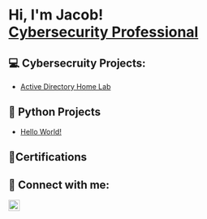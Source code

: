 <h1>Hi, I'm Jacob! <br/> <a href="https://www.linkedin.com/in/jacobfergusoncloud">Cybersecurity Professional</a></h1>

<h2>💻 Cybersecruity Projects:</h2>


  - [Active Directory Home Lab](https://github.com/JacobFerguson1/ActiveDirectoryLab)

<h2>🐍 Python Projects </h2>

 - [Hello World!](https://github.com/jacobferguson1)

<h2>🧾Certifications </h2>


<h2> 🤳 Connect with me:</h2>


[<img align="left" alt="JoshMadakor | LinkedIn" width="22px" src="https://cdn.jsdelivr.net/npm/simple-icons@v3/icons/linkedin.svg" />][linkedin]




[linkedin]: https://linkedin.com/in/joshmadakor

<!--
**joshmadakor1/joshmadakor1** is a ✨ _special_ ✨ repository because its `README.md` (this file) appears on your GitHub profile.

Here are some ideas to get you started:

- 🔭 I’m currently working on ...
- 🌱 I’m currently learning ...
- 👯 I’m looking to collaborate on ...
- 🤔 I’m looking for help with ...
- 💬 Ask me about ...
- 📫 How to reach me: ...
- 😄 Pronouns: ...
- ⚡ Fun fact: ...
-->
